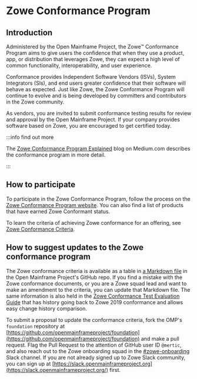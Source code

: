 # Zowe Conformance Program

## Introduction

Administered by the Open Mainframe Project, the Zowe&trade; Conformance Program aims to give users the confidence that when they use a product, app, or distribution that leverages Zowe, they can expect a high level of common functionality, interoperability, and user experience.  

Conformance provides Independent Software Vendors (ISVs), System Integrators (SIs), and end users greater confidence that their software will behave as expected. Just like Zowe, the Zowe Conformance Program will continue to evolve and is being developed by committers and contributors in the Zowe community.

As vendors, you are invited to submit conformance testing results for review and approval by the Open Mainframe Project. If your company provides software based on Zowe, you are encouraged to get certified today.


:::info find out more

The [Zowe Conformance Program Explained](https://medium.com/zowe/zowe-conformance-program-7f1574ade8ea) blog on Medium.com describes the conformance program in more detail.

:::

## How to participate

To participate in the Zowe Conformance Program, follow the process on the [Zowe Conformance Program website](https://openmainframeproject.org/our-projects/zowe-conformance-program/). You can also find a list of products that have earned Zowe Conformant status.  

To learn the criteria of achieving Zowe conformance for an offering, see [Zowe Conformance Criteria](https://github.com/openmainframeproject/foundation/tree/master/zowe_conformance).

## How to suggest updates to the Zowe conformance program

The Zowe conformance criteria is available as a table in [a Markdown file](https://github.com/openmainframeproject/foundation/blob/master/zowe_conformance/test_evaluation_guide_table.md) in the Open Mainframe Project's GitHub repo. If you find a mistake with the Zowe conformance documents, or you are a Zowe squad lead and want to make an amendment to the criteria, you can update that Markdown file.  The same information is also held in the [Zowe Conformance Test Evaluation Guide](https://github.com/openmainframeproject/foundation/blob/main/zowe_conformance/test_evaluation_guide_table.md) that has history going back to Zowe 2019 conformance and allows easy change history comparison.

To submit a proposal to update the conformance criteria, fork the OMP's `foundation` repository at [https://github.com/openmainframeproject/foundation](https://github.com/openmainframeproject/foundation) and make a pull request.  Flag the Pull Request to the attention of GitHub user ID `@mertic`, and also reach out to the Zowe onboarding squad in the [#zowe-onboarding](https://openmainframeproject.slack.com/archives/CC60ALD61) Slack channel. If you are not already signed up to Zowe Slack community, you can sign up at [https://slack.openmainframeproject.org](https://slack.openmainframeproject.org/) first.
